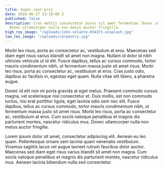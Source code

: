 ```yaml
---
title: Super cool proj
date: 2018-06-27 13:10:00 Z
published: false
description: Cras mattis consectetur purus sit amet fermentum. Donec sed odio dui.
  Donec ullamcorper nulla non metus auctor fringilla.
high_res_image: "/uploads/john-volante-654372-unsplash.jpg"
low_res_image: "/uploads/carpentry.jpg"
---
```


Morbi leo risus, porta ac consectetur ac, vestibulum at eros. Maecenas sed diam eget risus varius blandit sit amet non magna. Nullam id dolor id nibh ultricies vehicula ut id elit. Fusce dapibus, tellus ac cursus commodo, tortor mauris condimentum nibh, ut fermentum massa justo sit amet risus. Morbi leo risus, porta ac consectetur ac, vestibulum at eros. Cras justo odio, dapibus ac facilisis in, egestas eget quam. Nulla vitae elit libero, a pharetra augue.

Donec id elit non mi porta gravida at eget metus. Praesent commodo cursus magna, vel scelerisque nisl consectetur et. Duis mollis, est non commodo luctus, nisi erat porttitor ligula, eget lacinia odio sem nec elit. Fusce dapibus, tellus ac cursus commodo, tortor mauris condimentum nibh, ut fermentum massa justo sit amet risus. Morbi leo risus, porta ac consectetur ac, vestibulum at eros. Cum sociis natoque penatibus et magnis dis parturient montes, nascetur ridiculus mus. Donec ullamcorper nulla non metus auctor fringilla.

Lorem ipsum dolor sit amet, consectetur adipiscing elit. Aenean eu leo quam. Pellentesque ornare sem lacinia quam venenatis vestibulum. Vivamus sagittis lacus vel augue laoreet rutrum faucibus dolor auctor. Maecenas sed diam eget risus varius blandit sit amet non magna. Cum sociis natoque penatibus et magnis dis parturient montes, nascetur ridiculus mus. Aenean lacinia bibendum nulla sed consectetur.